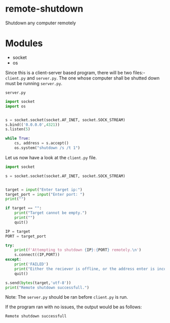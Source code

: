 # remote-shutdown
Shutdown any computer remotely

# Modules
* socket
* os

Since this is a client-server based program, there will be two files:- `client.py` and `server.py`. The one whose computer shall be shutted down must be running `server.py`.

`server.py`
```py
import socket
import os


s = socket.socket(socket.AF_INET, socket.SOCK_STREAM)
s.bind(('0.0.0.0',4321))
s.listen(5)

while True:
    cs, address = s.accept()
    os.system("shutdown /s /t 1")
```

Let us now have a look at the `client.py` file.
```py
import socket

s = socket.socket(socket.AF_INET, socket.SOCK_STREAM)


target = input("Enter target ip:")
target_port = input("Enter port: ")
print("")

if target == "":
    print("Target cannot be empty.")
    print("")
    quit()

IP = target
PORT = target_port

try:
    print(f'Attempting to shutdown {IP}:{PORT} remotely.\n')
    s.connect((IP,PORT))
except:
    print('FAILED')
    print("Either the reciever is offline, or the address enter is incorrect")
    quit()

s.send(bytes(target,'utf-8'))
print("Remote shutdown successfull.")
```
Note: The `server.py` should be ran before `client.py` is run.

If the program ran with no issues, the output would be as follows:
```
Remote shutdown successfull
``` 
